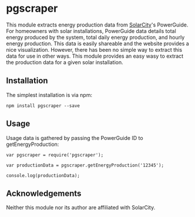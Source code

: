 # pgscraper

This module extracts energy production data from [SolarCity](http://www.solarcity.com)'s PowerGuide.  For homeowners
with solar installations, PowerGuide data details total energy produced by the system, total daily energy production,
and hourly energy production.  This data is easily shareable and the website provides a nice visualization.  However,
there has been no simple way to extract this data for use in other ways.  This module provides an easy wasy to extract
the production data for a given solar installation.

## Installation

The simplest installation is via npm:

    npm install pgscraper --save

## Usage

Usage data is gathered by passing the PowerGuide ID to getEnergyProduction:

    var pgscraper = require('pgscraper');

    var productionData = pgscraper.getEnergyProduction('12345');

    console.log(productionData);

## Acknowledgements

Neither this module nor its author are affiliated with SolarCity.
